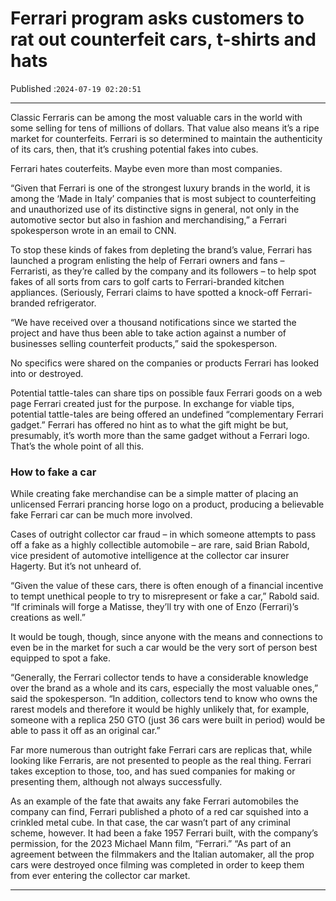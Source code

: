 # Ferrari program asks customers to rat out counterfeit cars, t-shirts and hats

Published :`2024-07-19 02:20:51`

---

Classic Ferraris can be among the most valuable cars in the world with some selling for tens of millions of dollars. That value also means it’s a ripe market for counterfeits. Ferrari is so determined to maintain the authenticity of its cars, then, that it’s crushing potential fakes into cubes.

Ferrari hates couterfeits. Maybe even more than most companies.

“Given that Ferrari is one of the strongest luxury brands in the world, it is among the ‘Made in Italy’ companies that is most subject to counterfeiting and unauthorized use of its distinctive signs in general, not only in the automotive sector but also in fashion and merchandising,” a Ferrari spokesperson wrote in an email to CNN.

To stop these kinds of fakes from depleting the brand’s value, Ferrari has launched a program enlisting the help of Ferrari owners and fans – Ferraristi, as they’re called by the company and its followers – to help spot fakes of all sorts from cars to golf carts to Ferrari-branded kitchen appliances. (Seriously, Ferrari claims to have spotted a knock-off Ferrari-branded refrigerator.

“We have received over a thousand notifications since we started the project and have thus been able to take action against a number of businesses selling counterfeit products,” said the spokesperson.

No specifics were shared on the companies or products Ferrari has looked into or destroyed.

Potential tattle-tales can share tips on possible faux Ferrari goods on a web page Ferrari created just for the purpose. In exchange for viable tips, potential tattle-tales are being offered an undefined “complementary Ferrari gadget.” Ferrari has offered no hint as to what the gift might be but, presumably, it’s worth more than the same gadget without a Ferrari logo. That’s the whole point of all this.

### How to fake a car

While creating fake merchandise can be a simple matter of placing an unlicensed Ferrari prancing horse logo on a product, producing a believable fake Ferrari car can be much more involved.

Cases of outright collector car fraud – in which someone attempts to pass off a fake as a highly collectible automobile – are rare, said Brian Rabold, vice president of automotive intelligence at the collector car insurer Hagerty. But it’s not unheard of.

“Given the value of these cars, there is often enough of a financial incentive to tempt unethical people to try to misrepresent or fake a car,” Rabold said. “If criminals will forge a Matisse, they’ll try with one of Enzo (Ferrari)’s creations as well.”

It would be tough, though, since anyone with the means and connections to even be in the market for such a car would be the very sort of person best equipped to spot a fake.

“Generally, the Ferrari collector tends to have a considerable knowledge over the brand as a whole and its cars, especially the most valuable ones,” said the spokesperson. “In addition, collectors tend to know who owns the rarest models and therefore it would be highly unlikely that, for example, someone with a replica 250 GTO (just 36 cars were built in period) would be able to pass it off as an original car.”

Far more numerous than outright fake Ferrari cars are replicas that, while looking like Ferraris, are not presented to people as the real thing. Ferrari takes exception to those, too, and has sued companies for making or presenting them, although not always successfully.

As an example of the fate that awaits any fake Ferrari automobiles the company can find, Ferrari published  a photo of a red car squished into a crinkled metal cube. In that case, the car wasn’t part of any criminal scheme, however. It had been a fake 1957 Ferrari built, with the company’s permission, for the 2023 Michael Mann film, “Ferrari.” “As part of an agreement between the filmmakers and the Italian automaker, all the prop cars were destroyed once filming was completed in order to keep them from ever entering the collector car market.

---

